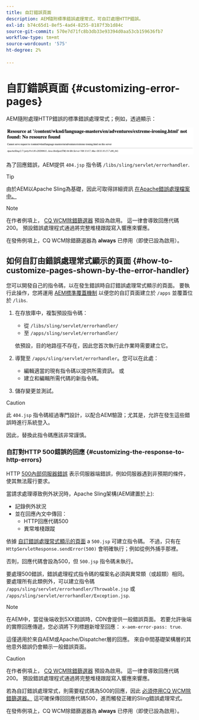 ```yaml
---
title: 自訂錯誤頁面
description: AEM隨附標準錯誤處理常式，可自訂處理HTTP錯誤。
exl-id: b74c65d1-8ef5-4ad4-8255-8187f3b1d84c
source-git-commit: 570e7d71fc8b3db33e93394d0aa53cb159636fb7
workflow-type: tm+mt
source-wordcount: '575'
ht-degree: 2%

---
```


# 自訂錯誤頁面 {#customizing-error-pages}

AEM隨附處理HTTP錯誤的標準錯誤處理常式；例如，透過顯示：

![標準錯誤訊息](assets/error-message-standard.png)

為了回應錯誤，AEM提供 `404.jsp` 指令碼 `/libs/sling/servlet/errorhandler`.

>[!TIP]
>
>由於AEM以Apache Sling為基礎，因此可取得詳細資訊 [在Apache錯誤處理檔案中。](https://sling.apache.org/documentation/the-sling-engine/errorhandling.html)

>[!NOTE]
>
>在作者例項上， [CQ WCM除錯篩選器](/help/implementing/deploying/configuring-osgi.md) 預設為啟用。 這一律會導致回應代碼200。 預設錯誤處理程式通過將完整堆棧跟蹤寫入響應來響應。
>
>在發佈例項上，CQ WCM除錯篩選器為 **always** 已停用（即使已設為啟用）。

## 如何自訂由錯誤處理常式顯示的頁面 {#how-to-customize-pages-shown-by-the-error-handler}

您可以開發自己的指令碼，以在發生錯誤時自訂錯誤處理常式顯示的頁面。 要執行此操作，您將運用 [AEM標準覆蓋機制](/help/implementing/developing/introduction/overlays.md) 以便您的自訂頁面建立於 `/apps` 並覆蓋位於 `/libs`.

1. 在存放庫中，複製預設指令碼：

   * 從 `/libs/sling/servlet/errorhandler/`
   * 至 `/apps/sling/servlet/errorhandler/`

   依預設，目的地路徑不存在，因此您首次執行此作業時需要建立它。

1. 導覽至 `/apps/sling/servlet/errorhandler`。您可以在此處：

   * 編輯適當的現有指令碼以提供所需資訊。 或
   * 建立和編輯所需代碼的新指令碼。

1. 儲存變更並測試。

>[!CAUTION]
>
>此 `404.jsp` 指令碼經過專門設計，以配合AEM驗證；尤其是，允許在發生這些錯誤時進行系統登入。
>
>因此，替換此指令碼應該非常謹慎。

### 自訂對HTTP 500錯誤的回應 {#customizing-the-response-to-http-errors}

HTTP [500內部伺服器錯誤](https://www.w3.org/Protocols/rfc2616/rfc2616-sec10.html) 表示伺服器端錯誤，例如伺服器遇到非預期的條件，使其無法履行要求。

當請求處理導致例外狀況時，Apache Sling架構(AEM建置於上):

* 記錄例外狀況
* 並在回應內文中傳回：
   * HTTP回應代碼500
   * 異常堆棧跟蹤

依據 [自訂錯誤處理常式顯示的頁面](#how-to-customize-pages-shown-by-the-error-handler) a `500.jsp` 可建立指令碼。 不過，只有在 `HttpServletResponse.sendError(500)` 會明確執行；例如從例外捕手那裡。

否則，回應代碼會設為500，但 `500.jsp` 指令碼未執行。

要處理500錯誤，錯誤處理程式指令碼的檔案名必須與異常類（或超類）相同。 要處理所有此類例外，可以建立指令碼 `/apps/sling/servlet/errorhandler/Throwable.jsp` 或 `/apps/sling/servlet/errorhandler/Exception.jsp`.

>[!NOTE]
>
>在AEM中，當從後端收到5XX錯誤時，CDN會提供一般錯誤頁面。 若要允許後端的實際回應傳遞，您必須將下列標題新增至回應： `x-aem-error-pass: true`.
>
>這僅適用於來自AEM或Apache/Dispatcher層的回應。 來自中間基礎架構層的其他意外錯誤仍會顯示一般錯誤頁面。

>[!CAUTION]
>
>在作者例項上， [CQ WCM除錯篩選器](/help/implementing/deploying/configuring-osgi.md) 預設為啟用。 這一律會導致回應代碼200。 預設錯誤處理程式通過將完整堆棧跟蹤寫入響應來響應。
>
>若為自訂錯誤處理常式，則需要程式碼為500的回應，因此 [必須停用CQ WCM除錯篩選器。](/help/implementing/deploying/configuring-osgi.md) 這可確保傳回回應代碼500，進而觸發正確的Sling錯誤處理常式。
>
>在發佈例項上，CQ WCM除錯篩選器為 **always** 已停用（即使已設為啟用）。
